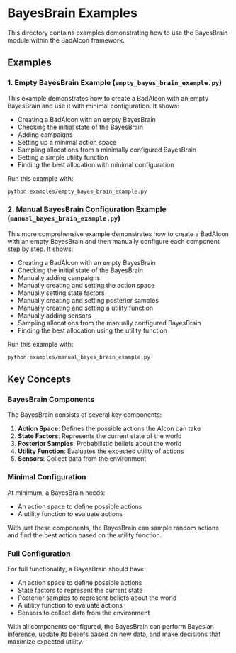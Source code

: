 # BayesBrain Examples

This directory contains examples demonstrating how to use the BayesBrain module within the BadAIcon framework.

## Examples

### 1. Empty BayesBrain Example (`empty_bayes_brain_example.py`)

This example demonstrates how to create a BadAIcon with an empty BayesBrain and use it with minimal configuration. It shows:

- Creating a BadAIcon with an empty BayesBrain
- Checking the initial state of the BayesBrain
- Adding campaigns
- Setting up a minimal action space
- Sampling allocations from a minimally configured BayesBrain
- Setting a simple utility function
- Finding the best allocation with minimal configuration

Run this example with:

```bash
python examples/empty_bayes_brain_example.py
```

### 2. Manual BayesBrain Configuration Example (`manual_bayes_brain_example.py`)

This more comprehensive example demonstrates how to create a BadAIcon with an empty BayesBrain and then manually configure each component step by step. It shows:

- Creating a BadAIcon with an empty BayesBrain
- Checking the initial state of the BayesBrain
- Manually adding campaigns
- Manually creating and setting the action space
- Manually setting state factors
- Manually creating and setting posterior samples
- Manually creating and setting a utility function
- Manually adding sensors
- Sampling allocations from the manually configured BayesBrain
- Finding the best allocation using the utility function

Run this example with:

```bash
python examples/manual_bayes_brain_example.py
```

## Key Concepts

### BayesBrain Components

The BayesBrain consists of several key components:

1. **Action Space**: Defines the possible actions the AIcon can take
2. **State Factors**: Represents the current state of the world
3. **Posterior Samples**: Probabilistic beliefs about the world
4. **Utility Function**: Evaluates the expected utility of actions
5. **Sensors**: Collect data from the environment

### Minimal Configuration

At minimum, a BayesBrain needs:

- An action space to define possible actions
- A utility function to evaluate actions

With just these components, the BayesBrain can sample random actions and find the best action based on the utility function.

### Full Configuration

For full functionality, a BayesBrain should have:

- An action space to define possible actions
- State factors to represent the current state
- Posterior samples to represent beliefs about the world
- A utility function to evaluate actions
- Sensors to collect data from the environment

With all components configured, the BayesBrain can perform Bayesian inference, update its beliefs based on new data, and make decisions that maximize expected utility.
